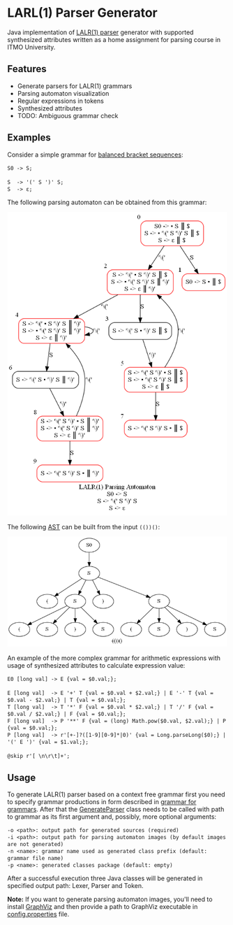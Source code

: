 # LARL(1) Parser Generator

Java implementation of [LALR(1) parser](https://en.wikipedia.org/wiki/LALR_parser) generator with supported synthesized attributes written as a home assignment for parsing course in ITMO University.  

## Features

* Generate parsers for LALR(1) grammars
* Parsing automaton visualization
* Regular expressions in tokens
* Synthesized attributes
* TODO: Ambiguous grammar check

## Examples

Consider a simple grammar for [balanced bracket sequences](https://cp-algorithms.com/combinatorics/bracket_sequences.html):

```text
S0 -> S;

S  -> '(' S ')' S;
S  -> ε;
```

The following parsing automaton can be obtained from this grammar:

![Grammar parsing automaton](images/Automaton.png)

The following [AST](https://en.wikipedia.org/wiki/Abstract_syntax_tree) can be built from the input `(())()`:

![Abstract syntax tree](images/AST.png)

An example of the more complex grammar for arithmetic expressions with usage of synthesized attributes to calculate expression value:

```text
E0 [long val] -> E {val = $0.val;};

E [long val]  -> E '+' T {val = $0.val + $2.val;} | E '-' T {val = $0.val - $2.val;} | T {val = $0.val;};
T [long val]  -> T '*' F {val = $0.val * $2.val;} | T '/' F {val = $0.val / $2.val;} | F {val = $0.val;};
F [long val]  -> P '**' F {val = (long) Math.pow($0.val, $2.val);} | P {val = $0.val;};
P [long val]  -> r'[+-]?([1-9][0-9]*|0)' {val = Long.parseLong($0);} | '(' E ')' {val = $1.val;};

@skip r'[ \n\r\t]+';
```

## Usage

To generate LALR(1) parser based on a context free grammar first you need to specify grammar productions in form described in [grammar for grammars](src/main/java/ru/unrealeugene/parsing/generating/grammar). After that the [GenerateParser](src/main/java/ru/unrealeugene/parsing/generating/grammar/GrammarLexer.java) class needs to be called with path to grammar as its first argument and, possibly, more optional arguments:

```text
-o <path>: output path for generated sources (required)
-i <path>: output path for parsing automaton images (by default images are not generated)
-n <name>: grammar name used as generated class prefix (default: grammar file name)
-p <name>: generated classes package (default: empty)
```

After a successful execution three Java classes will be generated in specified output path: Lexer, Parser and Token. 

**Note:** If you want to generate parsing automaton images, you'll need to install [GraphViz](https://graphviz.org/) and then provide a path to GraphViz executable in [config.properties](src/main/resources/config.properties) file. 